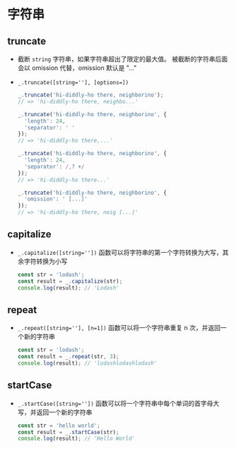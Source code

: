 # 字符串

## truncate

+ 截断 `string` 字符串，如果字符串超出了限定的最大值。 被截断的字符串后面会以 omission 代替，omission 默认是 "..."

+ `_.truncate([string=''], [options=])`

  ```js
  _.truncate('hi-diddly-ho there, neighborino');
  // => 'hi-diddly-ho there, neighbo...'
  ```

  ```js
  _.truncate('hi-diddly-ho there, neighborino', {
    'length': 24,
    'separator': ' '
  });
  // => 'hi-diddly-ho there,...'
  ```

  ```js
  _.truncate('hi-diddly-ho there, neighborino', {
    'length': 24,
    'separator': /,? +/
  });
  // => 'hi-diddly-ho there...'
  ```

  ```js
  _.truncate('hi-diddly-ho there, neighborino', {
    'omission': ' [...]'
  });
  // => 'hi-diddly-ho there, neig [...]'
  ```

## capitalize

+ `_.capitalize([string=''])` 函数可以将字符串的第一个字符转换为大写，其余字符转换为小写

  ```js
  const str = 'lodash';
  const result = _.capitalize(str);
  console.log(result); // 'Lodash'
  ```

## repeat

+ `_.repeat([string=''], [n=1])` 函数可以将一个字符串重复 n 次，并返回一个新的字符串

  ```js
  const str = 'lodash';
  const result = _.repeat(str, 3);
  console.log(result); // 'lodashlodashlodash'
  ```

## startCase

+ `_.startCase([string=''])` 函数可以将一个字符串中每个单词的首字母大写，并返回一个新的字符串

  ```js
  const str = 'hello world';
  const result = _.startCase(str);
  console.log(result); // 'Hello World'
  ```





